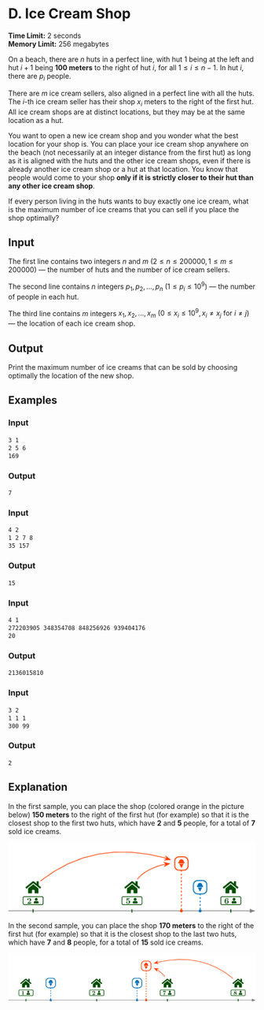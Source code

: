 # D. Ice Cream Shop  

**Time Limit:** 2 seconds  
**Memory Limit:** 256 megabytes  

On a beach, there are $n$ huts in a perfect line, with hut $1$ being at the left and hut $i+1$ being **100 meters** to the right of hut $i$, for all $1 \leq i \leq n-1$. In hut $i$, there are $p_i$ people.  

There are $m$ ice cream sellers, also aligned in a perfect line with all the huts. The $i$-th ice cream seller has their shop $x_i$ meters to the right of the first hut. All ice cream shops are at distinct locations, but they may be at the same location as a hut.  

You want to open a new ice cream shop and you wonder what the best location for your shop is. You can place your ice cream shop anywhere on the beach (not necessarily at an integer distance from the first hut) as long as it is aligned with the huts and the other ice cream shops, even if there is already another ice cream shop or a hut at that location. You know that people would come to your shop **only if it is strictly closer to their hut than any other ice cream shop**.  

If every person living in the huts wants to buy exactly one ice cream, what is the maximum number of ice creams that you can sell if you place the shop optimally?  

## Input  

The first line contains two integers $n$ and $m$ $(2 \leq n \leq 200000, 1 \leq m \leq 200000)$ — the number of huts and the number of ice cream sellers.  

The second line contains $n$ integers $p_1, p_2, \dots, p_n$ $(1 \leq p_i \leq 10^9)$ — the number of people in each hut.  

The third line contains $m$ integers $x_1, x_2, \dots, x_m$ $(0 \leq x_i \leq 10^9, x_i \neq x_j \text{ for } i \neq j)$ — the location of each ice cream shop.  

## Output  

Print the maximum number of ice creams that can be sold by choosing optimally the location of the new shop.  

## Examples  

### Input  
```
3 1
2 5 6
169
```
### Output  
```
7
```

### Input  
```
4 2
1 2 7 8
35 157
```
### Output  
```
15
```

### Input  
```
4 1
272203905 348354708 848256926 939404176
20
```
### Output  
```
2136015810
```

### Input  
```
3 2
1 1 1
300 99
```
### Output  
```
2
```

## Explanation  

In the first sample, you can place the shop (colored orange in the picture below) **150 meters** to the right of the first hut (for example) so that it is the closest shop to the first two huts, which have **2** and **5** people, for a total of **7** sold ice creams.  

![First Sample Illustration](D-1.png)  

In the second sample, you can place the shop **170 meters** to the right of the first hut (for example) so that it is the closest shop to the last two huts, which have **7** and **8** people, for a total of **15** sold ice creams.  

![Second Sample Illustration](D-2.png)  
